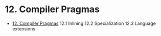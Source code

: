 # 12. Compiler Pragmas

- [12. Compiler Pragmas](12-00-compiler-pragmas.md)
  12.1 Inlining
  12.2 Specialization
  12.3 Language extensions

